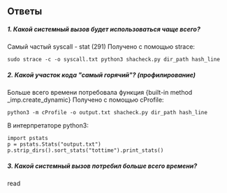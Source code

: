 ## Ответы
##### 1. Какой системный вызов будет использоваться чаще всего?
Самый частый syscall - stat (291)
Получено с помощью strace:

    sudo strace -c -o syscall.txt python3 shacheck.py dir_path hash_line
   
##### 2. Какой участок кода "самый горячий"? (профилирование)
Больше всего времени потребовала функция {built-in method _imp.create_dynamic}
Получено с помощью cProfile:

    python3 -m cProfile -o output.txt shacheck.py dir_path hash_line
  
В интерпретаторе python3:

    import pstats
    p = pstats.Stats("output.txt")
    p.strip_dirs().sort_stats("tottime").print_stats()
    
##### 3. Какой системный вызов потребил больше всего времени?
read
